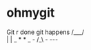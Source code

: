 # ohmygit
Git r done 
git happens 
      /\___/\
     |       |
    _  *   *  _
    -   /_\   -
        ---